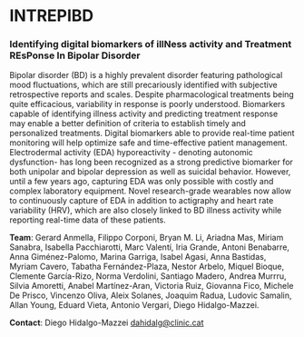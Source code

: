 # INTREPIBD 
### Identifying digital biomarkers of illNess activity and Treatment REsPonse In Bipolar Disorder

Bipolar disorder (BD) is a highly prevalent disorder featuring pathological mood fluctuations, which are still precariously identified with subjective retrospective reports and scales. Despite pharmacological treatments being quite efficacious, variability in response is poorly understood. Biomarkers capable of identifying illness activity and predicting treatment response may enable a better definition of criteria to establish timely and personalized treatments. Digital biomarkers able to provide real-time patient monitoring will help optimize safe and time-effective patient management. Electrodermal activity (EDA) hyporeactivity - denoting autonomic dysfunction- has long been recognized as a strong predictive biomarker for both unipolar and bipolar depression as well as suicidal behavior. However, until a few years ago, capturing EDA was only possible with costly and complex laboratory equipment. Novel research-grade wearables now allow to continuously capture of EDA in addition to actigraphy and heart rate variability (HRV), which are also closely linked to BD illness activity while reporting real-time data of these patients.

**Team**: Gerard Anmella, Filippo Corponi, Bryan M. Li, Ariadna Mas, Miriam Sanabra, Isabella Pacchiarotti, Marc Valentí, Iria Grande, Antoni Benabarre, Anna Giménez-Palomo, Marina Garriga, Isabel Agasi, Anna Bastidas, Myriam Cavero, Tabatha Fernández-Plaza, Nestor Arbelo, Miquel Bioque, Clemente García-Rizo, Norma Verdolini, Santiago Madero, Andrea Murrru, Silvia Amoretti, Anabel Martínez-Aran, Victoria Ruiz, Giovanna Fico, Michele De Prisco, Vincenzo Oliva, Aleix Solanes, Joaquim Radua, Ludovic Samalin, Allan Young, Eduard Vieta, Antonio Vergari, Diego Hidalgo-Mazzei.

**Contact**: Diego Hidalgo-Mazzei [dahidalg@clinic.cat](mailto:dahidalg@clinic.cat)
